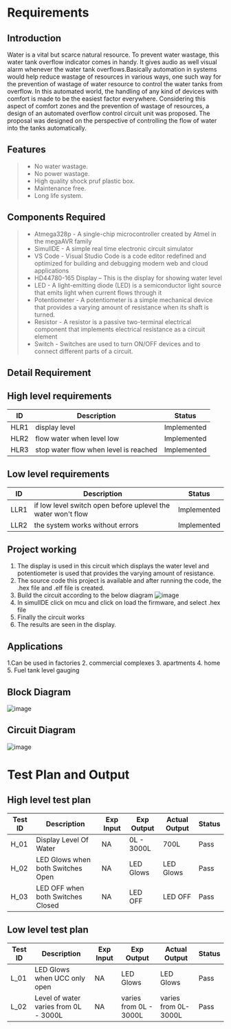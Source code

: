 # Requirements
## Introduction

Water is a vital but scarce natural resource. To prevent water wastage, this water tank overflow indicator comes in handy. It gives audio as well visual alarm whenever the water tank overflows.Basically automation in systems would help reduce wastage of resources in various ways, one such way for the prevention of wastage of water resource to control the water tanks from overflow. In this automated world, the handling of any kind of devices with comfort is made to be the easiest factor everywhere. Considering this aspect of comfort zones and the prevention of wastage of resources, a design of an automated overflow control circuit unit was proposed. The proposal was designed on the perspective of controlling the flow of water into the tanks automatically.

## Features

> * No water wastage.
> * No power wastage.
> * High quality shock pruf plastic box.
> * Maintenance free.
> * Long life system.

## Components Required

> * Atmega328p - A single-chip microcontroller created by Atmel in the megaAVR family
> * SimulIDE - A simple real time electronic circuit simulator
> * VS Code - Visual Studio Code is a code editor redefined and optimized for building and debugging modern web and cloud applications
> * HD44780-165 Display – This is the display for showing water level
> * LED - A light-emitting diode (LED) is a semiconductor light source that emits light when current flows through it
> * Potentiometer - A potentiometer is a simple mechanical device that provides a varying amount of resistance when its shaft is turned.
> * Resistor - A resistor is a passive two-terminal electrical component that implements electrical resistance as a circuit element
> * Switch - Switches are used to turn ON/OFF devices and to connect different parts of a circuit.

## Detail Requirement

## High level requirements

ID | Description | Status
----|----------- |-------
HLR1 | display level | Implemented
HLR2 | flow water when level low | Implemented
HLR3 | stop water flow when level is reached | Implemented

## Low level requirements

ID | Description | Status
--- | ---------- | ------
LLR1 | if low level switch open before uplevel the water won't flow | Implemented
LLR2 | the system works without errors | Implemented

## Project working

1. The display is used in this circuit which displays the water level and potentiometer is used that provides the varying amount of resistance.
2. The source code this project is available and after running the code, the .hex file and .elf file is created.
3. Build the circuit according to the below diagram
![image](https://user-images.githubusercontent.com/104186419/164953982-b7b48408-5769-42d3-b8dd-bc2a727e6357.png)
4. In simulIDE click on mcu and click on load the firmware, and select .hex file
5. Finally the circuit works
6. The results are seen in the display.

## Applications

1.Can be used in factories
2. commercial complexes
3. apartments
4. home
5. Fuel tank level gauging

## Block Diagram

![image](https://user-images.githubusercontent.com/104186419/164954135-d4ed829a-ff37-46cd-a09f-a6e1f86158ca.png)

## Circuit Diagram

![image](https://user-images.githubusercontent.com/104186419/164954248-b8d33b4c-1bb3-4bbd-9127-a1b620118572.png)

# Test Plan and Output

## High level test plan

Test ID | Description | Exp Input | Exp Output | Actual Output | Status
------- | ----------- | --------- | ---------- | ------------- | ------
H_01 | Display Level Of Water | NA | 0L - 3000L | 700L | Pass
H_02 | LED Glows when both Switches Open | NA | LED Glows | LED Glows | Pass
H_03 | LED OFF when both Switches Closed | NA | LED OFF | LED OFF | Pass

## Low level test plan

Test ID | Description | Exp Input | Exp Output | Actual Output | Status
------- | ----------- | --------- | ---------- | ------------- | ------
L_01 | LED Glows when UCC only open | NA | LED Glows | LED Glows | Pass
L_02 | Level of water varies from 0L - 3000L | NA | varies from 0L - 3000L | varies from 0L-3000L | Pass

































